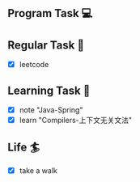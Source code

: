 

## Program Task  💻

## Regular Task  🤡
- [x] leetcode

## Learning Task 🎯
- [x] note "Java-Spring"
- [x] learn "Compilers-上下文无关文法"

## Life 🏄
- [x] take a walk